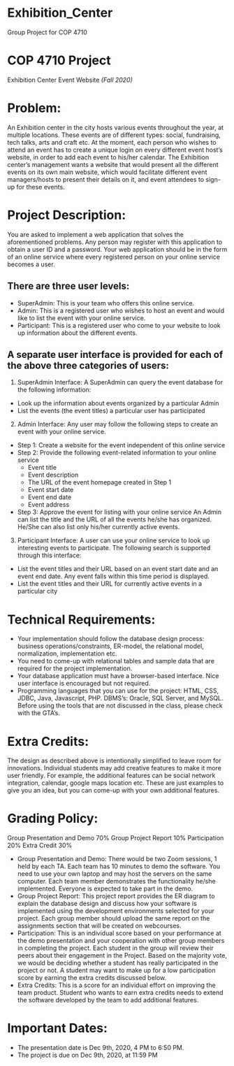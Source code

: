 # Exhibition_Center
Group Project for COP 4710


# COP 4710 Project
Exhibition Center Event Website
*(Fall 2020)*

# Problem:
An Exhibition center in the city hosts various events throughout the year, at multiple locations. These events are of different types: social, fundraising, tech talks, arts and craft etc. At the moment, each person who wishes to attend an event has to create a unique login on every different event host’s website, in order to add each event to his/her calendar. The Exhibition center’s management wants a website that would present all the different events on its own main website, which would facilitate different event managers/hosts to present their details on it, and event attendees to sign-up for these events.

# Project Description:
You are asked to implement a web application that solves the aforementioned problems. Any person may register with this application to obtain a user ID and a password. Your web application should be in the form of an online service where every registered person on your online service becomes a user.

## There are three user levels:
* SuperAdmin: This is your team who offers this online service.
* Admin: This is a registered user who wishes to host an event and would like to list the event with your online service.
* Participant: This is a registered user who come to your website to look up information about the
different events.

## A separate user interface is provided for each of the above three categories of users:
1) SuperAdmin Interface: A SuperAdmin can query the event database for the following
information:
* Look up the information about events organized by a particular Admin
* List the events (the event titles) a particular user has participated
2) Admin Interface: Any user may follow the following steps to create an event with your online
service.
* Step 1: Create a website for the event independent of this online service
* Step 2: Provide the following event-related information to your online service
  * Event title
  * Event description
  * The URL of the event homepage created in Step 1
  * Event start date
  * Event end date
  * Event address
* Step 3: Approve the event for listing with your online service
An Admin can list the title and the URL of all the events he/she has organized. He/She can also list only his/her currently active events.
3) Participant Interface: A user can use your online service to look up interesting events to participate. The following search is supported through this interface:
* List the event titles and their URL based on an event start date and an event end date. Any event falls within this time period is displayed.
* List the event titles and their URL for currently active events in a particular city

# Technical Requirements:
* Your implementation should follow the database design process: business operations/constraints, ER-model, the relational model, normalization, implementation etc.
* You need to come-up with relational tables and sample data that are required for the project implementation.
* Your database application must have a browser-based interface. Nice user interface is encouraged but not required.
* Programming languages that you can use for the project: HTML, CSS, JDBC, Java, Javascript, PHP. DBMS’s: Oracle, SQL Server, and MySQL. Before using the tools that are not discussed in the class, please check with the GTA’s.

# Extra Credits: 
The design as described above is intentionally simplified to leave room for innovations. Individual students may add creative features to make it more user friendly. For example, the additional features can be social network integration, calendar, google maps location etc. These are just examples to give you an idea, but you can come-up with your own additional features.

# Grading Policy:
Group Presentation and Demo 70%
Group Project Report 10%
Participation 20%
Extra Credit 30%
* Group Presentation and Demo: There would be two Zoom sessions, 1 held by each TA. Each team has 10 minutes to demo the software. You need to use your own laptop and may host the servers on the same computer. Each team member demonstrates the functionality he/she implemented. Everyone is expected to take part in the demo.
* Group Project Report: This project report provides the ER diagram to explain the database design and discuss how your software is implemented using the development environments selected for your project. Each group member should upload the same report on the assignments section that will be created on webcourses.
* Participation: This is an individual score based on your performance at the demo presentation and your cooperation with other group members in completing the project. Each student in the group will review their peers about their engagement in the Project. Based on the majority vote, we would be deciding whether a student has really participated in the  project or not. A student may want to make up for a low participation score by earning the extra credits discussed below.
* Extra Credits: This is a score for an individual effort on improving the team product. Student who wants to earn extra credits needs to extend the software developed by the team to add additional features.

# Important Dates:
* The presentation date is Dec 9th, 2020, 4 PM to 6:50 PM.
* The project is due on Dec 9th, 2020, at 11:59 PM
